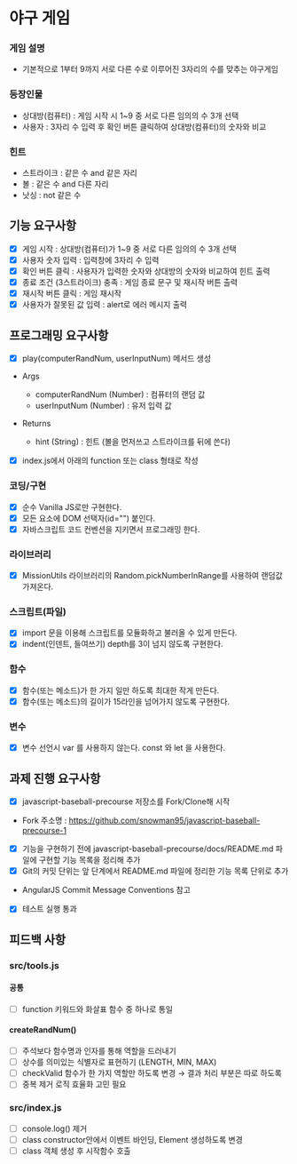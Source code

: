# 야구 게임

### 게임 설명

- 기본적으로 1부터 9까지 서로 다른 수로 이루어진 3자리의 수를 맞추는 야구게임

### 등장인물

- 상대방(컴퓨터) : 게임 시작 시 1~9 중 서로 다른 임의의 수 3개 선택
- 사용자 : 3자리 수 입력 후 확인 버튼 클릭하여 상대방(컴퓨터)의 숫자와 비교

### 힌트

- 스트라이크 : 같은 수 and 같은 자리
- 볼 : 같은 수 and 다른 자리
- 낫싱 : not 같은 수

## 기능 요구사항

- [x] 게임 시작 : 상대방(컴퓨터)가 1~9 중 서로 다른 임의의 수 3개 선택
- [x] 사용자 숫자 입력 : 입력창에 3자리 수 입력
- [x] 확인 버튼 클릭 : 사용자가 입력한 숫자와 상대방의 숫자와 비교하여 힌트 출력
- [x] 종료 조건 (3스트라이크) 충족 : 게임 종료 문구 및 재시작 버튼 출력
- [x] 재시작 버튼 클릭 : 게임 재시작
- [x] 사용자가 잘못된 값 입력 : alert로 에러 메시지 출력

## 프로그래밍 요구사항

- [x] play(computerRandNum, userInputNum) 메서드 생성
- Args
  - computerRandNum (Number) : 컴퓨터의 랜덤 값
  - userInputNum (Number) : 유저 입력 값
- Returns

  - hint (String) : 힌트 (볼을 먼저쓰고 스트라이크를 뒤에 쓴다)

- [x] index.js에서 아래의 function 또는 class 형태로 작성

### 코딩/구현

- [x] 순수 Vanilla JS로만 구현한다.
- [x] 모든 요소에 DOM 선택자(id="") 붙인다.
- [x] 자바스크립트 코드 컨벤션을 지키면서 프로그래밍 한다.

### 라이브러리

- [x] MissionUtils 라이브러리의 Random.pickNumberInRange를 사용하여 랜덤값 가져온다.

### 스크립트(파일)

- [x] import 문을 이용해 스크립트를 모듈화하고 불러올 수 있게 만든다.
- [x] indent(인덴트, 들여쓰기) depth를 3이 넘지 않도록 구현한다.

### 함수

- [x] 함수(또는 메소드)가 한 가지 일만 하도록 최대한 작게 만든다.
- [x] 함수(또는 메소드)의 길이가 15라인을 넘어가지 않도록 구현한다.

### 변수

- [x] 변수 선언시 var 를 사용하지 않는다. const 와 let 을 사용한다.

## 과제 진행 요구사항

- [x] javascript-baseball-precourse 저장소를 Fork/Clone해 시작
- Fork 주소명 : https://github.com/snowman95/javascript-baseball-precourse-1
- [x] 기능을 구현하기 전에 javascript-baseball-precourse/docs/README.md 파일에 구현할 기능 목록을 정리해 추가
- [x] Git의 커밋 단위는 앞 단계에서 README.md 파일에 정리한 기능 목록 단위로 추가
- AngularJS Commit Message Conventions 참고
- [x] 테스트 실행 통과

## 피드백 사항

### src/tools.js

#### 공통

- [ ] function 키워드와 화살표 함수 중 하나로 통일

#### createRandNum()

- [ ] 주석보다 함수명과 인자를 통해 역할을 드러내기
- [ ] 상수를 의미있는 식별자로 표현하기 (LENGTH, MIN, MAX)
- [ ] checkValid 함수가 한 가지 역할만 하도록 변경 → 결과 처리 부분은 따로 하도록
- [ ] 중복 제거 로직 효율화 고민 필요

### src/index.js

- [ ] console.log() 제거
- [ ] class constructor안에서 이벤트 바인딩, Element 생성하도록 변경
- [ ] class 객체 생성 후 시작함수 호출

